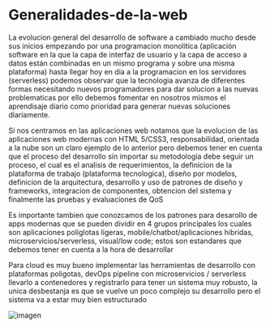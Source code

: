 # Generalidades-de-la-web

La evolucion general del desarrollo de software a cambiado mucho desde sus inicios empezando por una programacion monolitica (aplicación software en la que la capa de interfaz de usuario y la capa de acceso a datos están combinadas en un mismo programa y sobre una misma plataforma) hasta llegar hoy en dia a la programacion en los servidores (serverless) podemos observar que la tecnologia avanza de diferentes formas necesitando nuevos programadores para dar solucion a las nuevas problematicas por ello debemos fomentar en nosotros mismos el aprendisaje diario como prioridad para generar nuevas soluciones diariamente.

Si nos centramos en las aplicaciones web notamos que la evolucion de las aplicaciones web modernas con HTML 5/CSS3, responsabilidad, orientada a la nube son un claro ejemplo de lo anterior pero debemos tener en cuenta que el proceso del desarrollo sin importar su metodologia debe seguir un proceso, el cual es el analisis de requerimientos, la definicion de la plataforma de trabajo (plataforma tecnologica), diseño por modelos, definicion de la arquitectura, desarrollo y uso de patrones de diseño y frameworks, integracion de componentes, obtencion del sistema y finalmente las pruebas y evaluaciones de QoS

Es importante tambien que conozcamos de los patrones para desarollo de apps modernas que se pueden dividir en 4 grupos principales los cuales son aplicaciones poliglotas ligeras, mobile/chatbot/aplicaciones hibridas, microservicios/serverless, visual/low code; estos son estandares que debemos tener en cuenta a la hora de desarrollar 

Para cloud es muy bueno implementar las herramientas de desarrollo con plataformas poligotas, devOps pipeline con microservicios / serverless llevarlo a contenedores y registrarlo para tener un sistema muy robusto, la unica desbestanja es que se vuelve un poco complejo su desarrollo pero el sistema va a estar muy bien estructurado

![imagen](https://user-images.githubusercontent.com/37702336/131944322-28d7a17b-8909-490f-b0e3-3e2a68408651.png)




